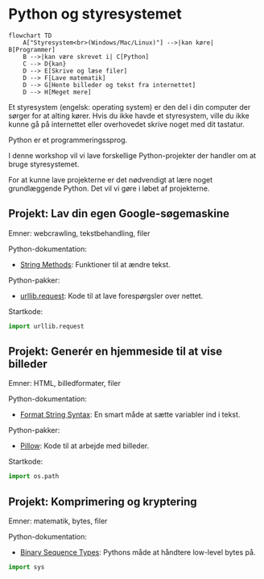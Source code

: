 # Python og styresystemet

```mermaid
flowchart TD
    A["Styresystem<br>(Windows/Mac/Linux)"] -->|kan køre| B[Programmer]
    B -->|kan være skrevet i| C[Python]
    C --> D{kan}
    D --> E[Skrive og læse filer]
    D --> F[Lave matematik]
    D --> G[Hente billeder og tekst fra internettet]
    D --> H[Meget mere]
```

Et styresystem (engelsk: operating system) er den del i din computer der
sørger for at alting kører. Hvis du ikke havde et styresystem, ville du
ikke kunne gå på internettet eller overhovedet skrive noget med dit
tastatur.

Python er et programmeringssprog.

I denne workshop vil vi lave forskellige Python-projekter der handler om
at bruge styresystemet.

For at kunne lave projekterne er det nødvendigt at lære noget
grundlæggende Python.  Det vil vi gøre i løbet af projekterne.


## Projekt: Lav din egen Google-søgemaskine

Emner: webcrawling, tekstbehandling, filer

Python-dokumentation:
  - [String Methods](https://docs.python.org/3/library/stdtypes.html#string-methods): Funktioner til at ændre tekst.

Python-pakker:
  - [urllib.request](https://docs.python.org/3/library/urllib.request.html): Kode til at lave forespørgsler over nettet.

Startkode:

```python
import urllib.request
```

## Projekt: Generér en hjemmeside til at vise billeder

Emner: HTML, billedformater, filer

Python-dokumentation:
  - [Format String Syntax](https://docs.python.org/3/library/string.html#formatstrings): En smart måde at sætte variabler ind i tekst.

Python-pakker:
  - [Pillow](https://pillow.readthedocs.io/en/stable/index.html): Kode til at arbejde med billeder.

Startkode:

```python
import os.path
```

## Projekt: Komprimering og kryptering

Emner: matematik, bytes, filer

Python-dokumentation:
  - [Binary Sequence Types](https://docs.python.org/3/library/stdtypes.html#binary-sequence-types-bytes-bytearray-memoryview): Pythons måde at håndtere low-level bytes på.

```python
import sys
```
